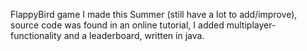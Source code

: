 FlappyBird game I made this Summer (still have a lot to add/improve), source code was found in an online tutorial, I added multiplayer-functionality and a leaderboard, written in java.
